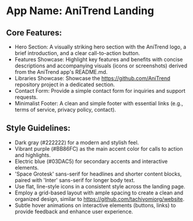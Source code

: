 # **App Name**: AniTrend Landing

## Core Features:

- Hero Section: A visually striking hero section with the AniTrend logo, a brief introduction, and a clear call-to-action button.
- Features Showcase: Highlight key features and benefits with concise descriptions and accompanying visuals (icons or screenshots) derived from the AniTrend app's README.md.
- Libraries Showcase: Showcase the https://github.com/AniTrend repository project in a dedicated section.
- Contact Form: Provide a simple contact form for inquiries and support requests.
- Minimalist Footer: A clean and simple footer with essential links (e.g., terms of service, privacy policy, contact).

## Style Guidelines:

- Dark gray (#222222) for a modern and stylish feel.
- Vibrant purple (#BB86FC) as the main accent color for calls to action and highlights.
- Electric blue (#03DAC5) for secondary accents and interactive elements.
- 'Space Grotesk' sans-serif for headlines and shorter content blocks, paired with 'Inter' sans-serif for longer body text.
- Use flat, line-style icons in a consistent style across the landing page.
- Employ a grid-based layout with ample spacing to create a clean and organized design, similar to https://github.com/tachiyomiorg/website.
- Subtle hover animations on interactive elements (buttons, links) to provide feedback and enhance user experience.
